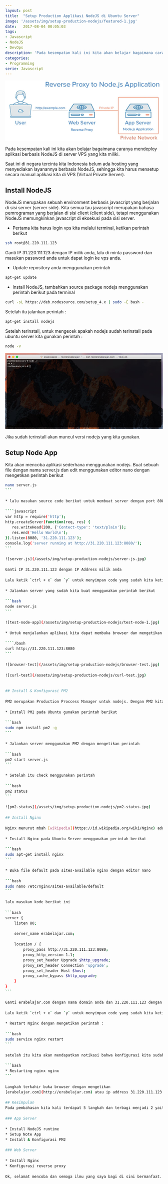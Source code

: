 ```yaml
---
layout: post
title:  "Setup Production Applikasi NodeJS di Ubuntu Server"
image: '/assets/img/setup-production-nodejs/featured-1.jpg'
date:   2017-08-04 00:05:03
tags:
- Javascript
- NodeJS
- DevOps
description: 'Pada kesempatan kali ini kita akan belajar bagaimana caranya mendeploy aplikasi berbasis NodeJS di server VPS yang kita miliki.'
categories:
- Programming
serie: Javascript
---
```


![Setup Production Applikasi NodeJS di Ubuntu Server](/assets/img/setup-production-nodejs/featured-1.jpg)

Pada kesempatan kali ini kita akan belajar bagaimana caranya mendeploy aplikasi berbasis NodeJS di server VPS yang kita miliki.

Saat ini di negara tercinta kita Indonesia belum ada hosting yang menyediakan layanannya berbasis NodeJS, sehingga kita harus mensetup secara manual aplikasi kita di VPS (Virtual Private Server).

## Install NodeJS

NodeJS merupakan sebuah environment berbasis javascript yang berjalan di sisi server (server side). Kita semua tau javascript merupakan bahasa pemrograman yang berjalan di sisi client (client side), tetapi menggunakan NodeJS memungkinkan javascript di eksekusi pada sisi server.

* Pertama kita harus login vps kita melalui terminal, ketikan perintah berikut

```bash
ssh root@31.220.111.123
```

Ganti IP 31.220.111.123 dengan IP milik anda, lalu di minta password dan masukan password anda untuk dapat login ke vps anda.

* Update repository anda menggunakan perintah

```bash
apt-get update
```

* Install NodeJS, tambahkan source package nodejs menggunakan perintah berikut pada terminal

```bash
curl -sL https://deb.nodesource.com/setup_4.x | sudo -E bash -
```

Setelah itu jalankan perintah :

```bash
apt-get install nodejs
```

Setelah terinstall, untuk mengecek apakah nodejs sudah terinstall pada ubuntu server kita gunakan perintah :

```bash
node -v
```

![node-version](/assets/img/setup-production-nodejs/node-version.jpg)

Jika sudah terinstall akan muncul versi nodejs yang kita gunakan.

## Setup Node App

Kita akan mencoba aplikasi sederhana menggunakan nodejs. Buat sebuah file dengan nama server.js dan edit menggunakan editor nano dengan mengetikan perintah berikut

````bash
nano server.js
```

* lalu masukan source code berikut untuk membuat server dengan port 8080

````javascript
var http = require('http');
http.createServer(function(req, res) {
   res.writeHead(200, {'Contect-type': 'text/plain'});
   res.end('Hello World\n');
}).listen(8080, '31.220.111.123');
console.log('server running at http://31.220.111.123:8080/');
```

![server.js](/assets/img/setup-production-nodejs/server-js.jpg)

Ganti IP 31.220.111.123 dengan IP Address milik anda

Lalu ketik `ctrl + x` dan `y` untuk menyimpan code yang sudah kita ketikan.

* Jalankan server yang sudah kita buat menggunakan perintah berikut

```bash
node server.js
```

![test-node-app](/assets/img/setup-production-nodejs/test-node-1.jpg)

* Untuk menjalankan aplikasi kita dapat membuka browser dan mengetikan url `http://31.220.111.123:8080/` atau dengan perintah 

````/bash
curl http://31.220.111.123:8080
```

![browser-test](/assets/img/setup-production-nodejs/browser-test.jpg)

![curl-test](/assets/img/setup-production-nodejs/curl-test.jpg)


## Install & Konfigurasi PM2

PM2 merupakan Production Proccess Manager untuk nodejs. Dengan PM2 kita tidak perlu menjalankan manual server menggunakan `node server.js`, PM2 mampu membuatnya otomatis, juga jika terjadi perubahan pada VPS PM2 dapat merestart otomatis server kita.

* Install PM2 pada Ubuntu gunakan perintah berikut

```bash
sudo npm install pm2 -g
```

* Jalankan server menggunakan PM2 dengan mengetikan perintah

```bash
pm2 start server.js
```

* Setelah itu check menggunakan perintah

```bash
pm2 status
```

![pm2-status](/assets/img/setup-production-nodejs/pm2-status.jpg)

## Install Nginx

Nginx menurut mbah [wikipedia](https://id.wikipedia.org/wiki/Nginx) adalah server HTTP dan Proxy dengan kode sumber terbuka yang bisa juga berfungsi sebagai proxy IMAP/POP3.

* Install Nginx pada Ubuntu Server menggunakan perintah berikut 

```bash
sudo apt-get install nginx
```

* Buka file default pada sites-available nginx dengan editor nano 

```bash
sudo nano /etc/nginx/sites-available/default
```

lalu masukan kode berikut ini

```bash
server {
    listen 80;

    server_name erabelajar.com;

    location / {
        proxy_pass http://31.220.111.123:8080;
        proxy_http_version 1.1;
        proxy_set_header Upgrade $http_upgrade;
        proxy_set_header Connection 'upgrade';
        proxy_set_header Host $host;
        proxy_cache_bypass $http_upgrade;
    }
}
```

Ganti erabelajar.com dengan nama domain anda dan 31.220.111.123 dengan IP address anda.

Lalu ketik `ctrl + x` dan `y` untuk menyimpan code yang sudah kita ketikan.

* Restart Nginx dengan mengetikan perintah :

```bash
sudo service nginx restart
```

setelah itu kita akan mendapatkan notikasi bahwa konfigurasi kita sudah benar dan dapat berjalan

```bash
* Restarting nginx nginx
```

Langkah terkahir buka browser dengan mengetikan 
[erabelajar.com](http://erabelajar.com) atau ip address 31.220.111.123 tanpa lagi menggunakan port 8080.

## Kesimpulan
Pada pembahasan kita kali terdapat 5 langkah dan terbagi menjadi 2 yaitu App Server dan Web Server.

### App Server

* Install NodeJS runtime
* Setup Note App
* Install & Konfigurasi PM2

### Web Server

* Install Nginx
* Konfigurasi reverse proxy

Ok, selamat mencoba dan semoga ilmu yang saya bagi di sini bermanfaat. see ya!
